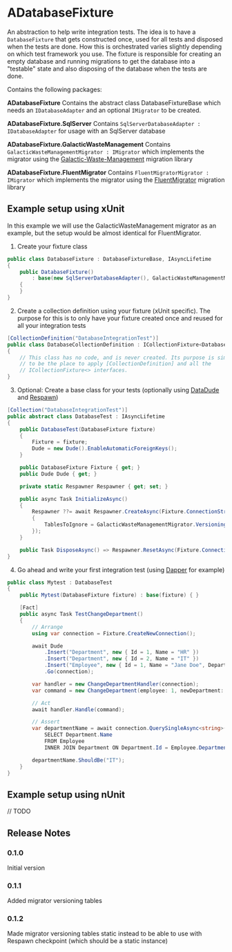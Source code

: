 ﻿# ADatabaseFixture
An abstraction to help write integration tests. The idea is to have a `DatabaseFixture` that gets constructed once, used for all tests and disposed when the tests are done. How this is orchestrated varies slightly depending on which test framework you use. The fixture is responsible for creating an empty database and running migrations to get the database into a "testable" state and also disposing of the database when the tests are done.

Contains the following packages:

**ADatabaseFixture**
Contains the abstract class DatabaseFixtureBase which needs an `IDatabaseAdapter` and an optional `IMigrator` to be created.

**ADatabaseFixture.SqlServer**
Contains `SqlServerDatabaseAdapter : IDatabaseAdapter` for usage with an SqlServer database

**ADatabaseFixture.GalacticWasteManagement**
Contains `GalacticWasteManagementMigrator : IMigrator` which implements the migrator using the [Galactic-Waste-Management](https://github.com/mattiasnordqvist/Galactic-Waste-Management) migration library

**ADatabaseFixture.FluentMigrator**
Contains `FluentMigratorMigrator : IMigrator` which implements the migrator using the [FluentMigrator](https://fluentmigrator.github.io/) migration library

## Example setup using xUnit
In this example we will use the GalacticWasteManagement migrator as an example, but the setup would be almost identical for FluentMigrator.

1. Create your fixture class
```csharp
public class DatabaseFixture : DatabaseFixtureBase, IAsyncLifetime
{
    public DatabaseFixture()
        : base(new SqlServerDatabaseAdapter(), GalacticWasteManagementMigrator.Create<DatabaseFixture>())
    {
    }
}
```

2. Create a collection definition using your fixture (xUnit specific). The purpose for this is to only have your fixture created once and reused for all your integration tests

```csharp
[CollectionDefinition("DatabaseIntegrationTest")]
public class DatabaseCollectionDefinition : ICollectionFixture<DatabaseFixture>
{
    // This class has no code, and is never created. Its purpose is simply
    // to be the place to apply [CollectionDefinition] and all the
    // ICollectionFixture<> interfaces.
}
```

3. Optional: Create a base class for your tests (optionally using [DataDude](https://github.com/carl-berg/data-dude) and [Respawn](https://github.com/jbogard/Respawn))
```csharp
[Collection("DatabaseIntegrationTest")]
public abstract class DatabaseTest : IAsyncLifetime
{
    public DatabaseTest(DatabaseFixture fixture)
    {
        Fixture = fixture;
        Dude = new Dude().EnableAutomaticForeignKeys();
    }

    public DatabaseFixture Fixture { get; }
    public Dude Dude { get; }

    private static Respawner Respawner { get; set; }

    public async Task InitializeAsync()
    {
        Respawner ??= await Respawner.CreateAsync(Fixture.ConnectionString, new RespawnerOptions
        {
            TablesToIgnore = GalacticWasteManagementMigrator.VersioningTables.Select(t => new Respawn.Graph.Table(t)).ToArray(),
        });
    }

    public Task DisposeAsync() => Respawner.ResetAsync(Fixture.ConnectionString);
}
```

4. Go ahead and write your first integration test (using [Dapper](https://github.com/DapperLib/Dapper) for example)
```csharp
public class Mytest : DatabaseTest
{
    public Mytest(DatabaseFixture fixture) : base(fixture) { }

    [Fact]
    public async Task TestChangeDepartment()
    {
        // Arrange
        using var connection = Fixture.CreateNewConnection();

        await Dude
            .Insert("Department", new { Id = 1, Name = "HR" })
            .Insert("Department", new { Id = 2, Name = "IT" })
            .Insert("Employee", new { Id = 1, Name = "Jane Doe", DepartmentId = 1 })
            .Go(connection);

        var handler = new ChangeDepartmentHandler(connection);
        var command = new ChangeDepartment(employee: 1, newDepartment: 2);

        // Act
        await handler.Handle(command);

        // Assert
        var departmentName = await connection.QuerySingleAsync<string>(@"
            SELECT Department.Name
            FROM Employee
            INNER JOIN Department ON Department.Id = Employee.DepartmentId");

        departmentName.ShouldBe("IT");
    }
}
```

## Example setup using nUnit
// TODO

## Release Notes

### 0.1.0
Initial version

### 0.1.1
Added migrator versioning tables

### 0.1.2
Made migrator versioning tables static instead to be able to use with Respawn checkpoint (which should be a static instance)